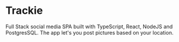 # Trackie

Full Stack social media SPA built with TypeScript, React, NodeJS and PostgresSQL.
The app let's you post pictures based on your location.

